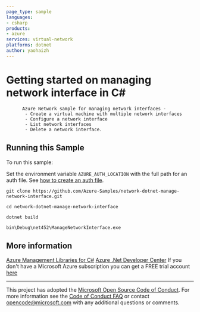 ```yaml
---
page_type: sample
languages:
- csharp
products:
- azure
services: virtual-network
platforms: dotnet
author: yaohaizh
---
```


# Getting started on managing network interface in C# #

          Azure Network sample for managing network interfaces -
           - Create a virtual machine with multiple network interfaces
           - Configure a network interface
           - List network interfaces
           - Delete a network interface.


## Running this Sample ##

To run this sample:

Set the environment variable `AZURE_AUTH_LOCATION` with the full path for an auth file. See [how to create an auth file](https://github.com/Azure/azure-libraries-for-net/blob/master/AUTH.md).

    git clone https://github.com/Azure-Samples/network-dotnet-manage-network-interface.git

    cd network-dotnet-manage-network-interface

    dotnet build

    bin\Debug\net452\ManageNetworkInterface.exe

## More information ##

[Azure Management Libraries for C#](https://github.com/Azure/azure-sdk-for-net/tree/Fluent)
[Azure .Net Developer Center](https://azure.microsoft.com/en-us/develop/net/)
If you don't have a Microsoft Azure subscription you can get a FREE trial account [here](http://go.microsoft.com/fwlink/?LinkId=330212)

---

This project has adopted the [Microsoft Open Source Code of Conduct](https://opensource.microsoft.com/codeofconduct/). For more information see the [Code of Conduct FAQ](https://opensource.microsoft.com/codeofconduct/faq/) or contact [opencode@microsoft.com](mailto:opencode@microsoft.com) with any additional questions or comments.